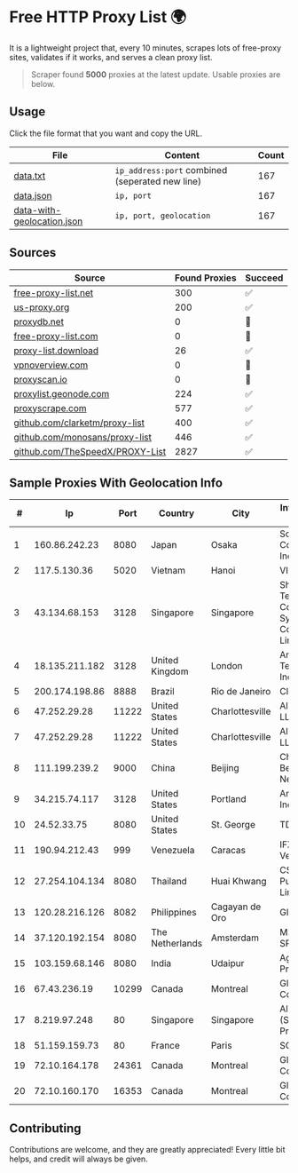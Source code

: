 
# Free HTTP Proxy List 🌍

It is a lightweight project that, every 10 minutes, scrapes lots of free-proxy sites, validates if it works, and serves a clean proxy list.


> Scraper found **5000** proxies at the latest update. Usable proxies are below.

## Usage

Click the file format that you want and copy the URL.


|File|Content|Count|
|----|-------|-----|
|[data.txt](https://raw.githubusercontent.com/themiralay/Proxy-List-World/master/data.txt)|`ip_address:port` combined (seperated new line)|167|
|[data.json](https://raw.githubusercontent.com/themiralay/Proxy-List-World/master/data.json)|`ip, port`|167|
|[data-with-geolocation.json](https://raw.githubusercontent.com/themiralay/Proxy-List-World/master/data-with-geolocation.json)|`ip, port, geolocation`|167|

## Sources

|Source|Found Proxies|Succeed|
|------|-------------|-------|
|[free-proxy-list.net](https://free-proxy-list.net)|300|✅|
|[us-proxy.org](https://www.us-proxy.org)|200|✅|
|[proxydb.net](http://proxydb.net)|0|🚫|
|[free-proxy-list.com](https://free-proxy-list.com/?page=&port=&type%5B%5D=http&type%5B%5D=https&up_time=0&search=Search)|0|🚫|
|[proxy-list.download](https://www.proxy-list.download/HTTP)|26|✅|
|[vpnoverview.com](https://vpnoverview.com/privacy/anonymous-browsing/free-proxy-servers)|0|🚫|
|[proxyscan.io](https://www.proxyscan.io)|0|🚫|
|[proxylist.geonode.com](https://proxylist.geonode.com/api/proxy-list?limit=300&page=1&sort_by=lastChecked&sort_type=desc&protocols=http,https)|224|✅|
|[proxyscrape.com](https://api.proxyscrape.com/v2/?request=displayproxies&protocol=http&timeout=10000&country=all&ssl=all&anonymity=all)|577|✅|
|[github.com/clarketm/proxy-list](https://raw.githubusercontent.com/clarketm/proxy-list/master/proxy-list-raw.txt)|400|✅|
|[github.com/monosans/proxy-list](https://raw.githubusercontent.com/monosans/proxy-list/main/proxies/http.txt)|446|✅|
|[github.com/TheSpeedX/PROXY-List](https://raw.githubusercontent.com/TheSpeedX/PROXY-List/master/http.txt)|2827|✅|


## Sample Proxies With Geolocation Info

|#|Ip|Port|Country|City|Internet Service Provider|
|-|--|----|-------|----|-------------------------|
|1|160.86.242.23|8080|Japan|Osaka|Sony Network Communications Inc|
|2|117.5.130.36|5020|Vietnam|Hanoi|VIETTEL|
|3|43.134.68.153|3128|Singapore|Singapore|Shenzhen Tencent Computer Systems Company Limited|
|4|18.135.211.182|3128|United Kingdom|London|Amazon Technologies Inc.|
|5|200.174.198.86|8888|Brazil|Rio de Janeiro|Claro S.A|
|6|47.252.29.28|11222|United States|Charlottesville|Alibaba.com LLC|
|7|47.252.29.28|11222|United States|Charlottesville|Alibaba.com LLC|
|8|111.199.239.2|9000|China|Beijing|China Unicom Beijing Province Network|
|9|34.215.74.117|3128|United States|Portland|Amazon.com, Inc.|
|10|24.52.33.75|8080|United States|St. George|TDS TELECOM|
|11|190.94.212.43|999|Venezuela|Caracas|IFX Networks Venezuela C.A.|
|12|27.254.104.134|8080|Thailand|Huai Khwang|CS Loxinfo Public Company Limited|
|13|120.28.216.126|8082|Philippines|Cagayan de Oro|Globe Telecom|
|14|37.120.192.154|8080|The Netherlands|Amsterdam|M247 Europe SRL|
|15|103.159.68.146|8080|India|Udaipur|Agile Netlink Private Limited|
|16|67.43.236.19|10299|Canada|Montreal|GloboTech Communications|
|17|8.219.97.248|80|Singapore|Singapore|Alibaba Cloud (Singapore) Private Limited|
|18|51.159.159.73|80|France|Paris|SCALEWAY|
|19|72.10.164.178|24361|Canada|Montreal|GloboTech Communications|
|20|72.10.160.170|16353|Canada|Montreal|GloboTech Communications|



## Contributing

Contributions are welcome, and they are greatly appreciated! Every
little bit helps, and credit will always be given.

